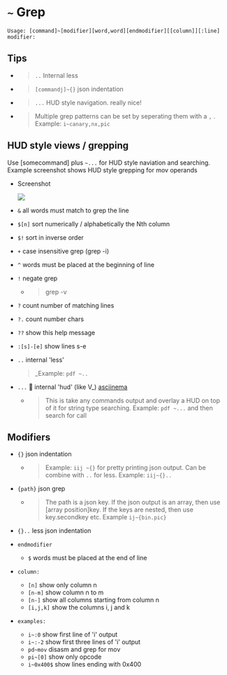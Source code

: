 <!-- TITLE: ~ Grep -->

#  `~` Grep


```text
Usage: [command]~[modifier][word,word][endmodifier][[column]][:line]
modifier:
```


## Tips
  - > `..` Internal less
  
  - > `[commandj]~{}` json indentation
  
  - > `...` HUD style navigation. really nice!
  
  - > Multiple grep patterns can be set by seperating them with a `,` . Example: `i~canary,nx,pic`
## HUD style views / grepping

  Use [somecommand] plus `~...` for HUD style naviation and searching. Example screenshot shows HUD style grepping for mov operands

  - Screenshot

    ![](/uploads/grep-hud.png)


- `&` all words must match to grep the line
- `$[n]` sort numerically / alphabetically the Nth column
- `$!` sort in inverse order
- `+` case insensitive grep (grep -i)
- `^` words must be placed at the beginning of line
- `!` negate grep

   - > grep -v 

- `?` count number of matching lines
- `?.` count number chars
- `??` show this help message
- `:[s]-[e]` show lines s-e
- `..` internal 'less'

   > _Example: `pdf ~..` 

- `...` 🚀 internal 'hud' (like V_) [asciinema](https://asciinema.org/a/KdW2Lh8hjyHytcqGnyN9bXNDY)
   - > This is take any commands output and overlay a HUD on top of it for string type searching. Example: `pdf ~...` and then search for call

## Modifiers

- `{}` json indentation

    - > Example: `iij ~{}` for pretty printing json output. Can be combine with `..` for less. Example: `iij~{}..`

- `{path}` json grep

   - > The path is a json key. If the json output is an array, then use [array position]key. If the keys are nested, then use key.secondkey etc. Example `ij~{bin.pic}` 

- `{}..` less json indentation
- `endmodifier`
  - `$` words must be placed at the end of line
- `column:`
  - `[n]` show only column n
  - `[n-m]` show column n to m
  - `[n-]` show all columns starting from column n
  - `[i,j,k]` show the columns i, j and k
- `examples:`
  - `i~:0` show first line of 'i' output
  - `i~:-2` show first three lines of 'i' output
  - `pd~mov` disasm and grep for mov
  - `pi~[0]` show only opcode
  - `i~0x400$` show lines ending with 0x400
